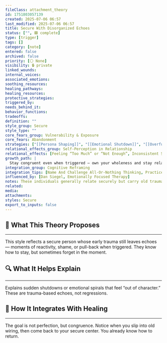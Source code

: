 ```yaml
---
fileClass: attachment_theory
id: 1751803057139
created: 2025-07-06 06:57
last_modified: 2025-07-06 06:57
title: Secure With Disorganized Echoes
status: ["", 🟩 complete]
type: [trigger]
tags: []
category: [note]
entered: false
archived: false
priority: [⚪ None]
visibility: 🔒 private
linked_wounds: 
internal_voices: 
associated_emotions: 
soothing_resources: 
healing_pathways: 
healing_resources: 
protective_strategies: 
triggered_by: 
needs_behind_it: 
behavior_functions: 
tradeoffs: 
definition: ""
style_group: Secure
style_type: ""
core_fears_group: Vulnerability & Exposure
core_fears: Abandonment
strategies: ["[[Persona Shaping]]", "[[Emotional Shutdown]]", "[[Overfunctioning]]"]
relational_effects_group: Self-Perception in Relationship
relational_effects: [Feeling “Too Much” or “Not Enough”, Inconsistent Signals In Relationships]
growth_path: |
  Stay congruent even when triggered — own your wholeness and stay relationally anchored.
integration_group: Cognitive Reframing
integration_tips: [Name And Challenge All-Or-Nothing Thinking, Practice Self-Soothing Techniques]
influenced_by: [Dan Siegel, Emotionally Focused Therapy]
notes: These individuals generally relate securely but carry old trauma blueprints that may activate under emotional threat. Healing continues in moments of reactivity.
related: 
media: 
attachments: 
styles: Secure
export_to_inputs: false
---
```


## 🧠 What This Theory Proposes
---
This style reflects a secure person whose early trauma still leaves echoes — moments of reactivity, shame, or pull-back when triggered. They know how to stay, but sometimes forget in the moment.

## 🔍 What It Helps Explain
---
Explains sudden shutdowns or emotional spirals that feel “out of character.” These are trauma-based echoes, not regressions.

## 🧩 How It Integrates With Healing
---
The goal is not perfection, but congruence. Notice when you slip into old wiring, then come back to your secure center. You already know how to return.

